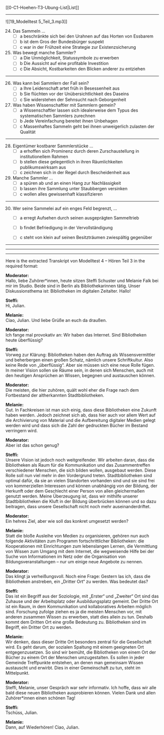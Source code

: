 [[0-C1-Hoehen-T3-Ubung-List|List]]

---

![[19_Modelltest 5_Teil_3.mp3]]

24. Das Sammeln ...
    - [ ] a beschränkte sich bei den Urahnen auf das Horten von Essbarem
    - [ ] b ist dem Gros der Bundesbürger suspekt
    - [ ] c war in der Frühzeit eine Strategie zur Existenzsicherung

25. Was bewegt manche Sammler?
    - [ ] a Die Unmöglichkeit, Statussymbole zu erwerben
    - [ ] b Die Aussicht auf eine profitable Investition
    - [ ] c Die Absicht, Kostbarkeiten den Blicken anderer zu entziehen

---

26. Was kann bei Sammlern der Fall sein?
    - [ ] a Ihre Leidenschaft artet früh in Besessenheit aus
    - [ ] b Sie flüchten vor der Unübersichtlichkeit des Daseins
    - [ ] c Sie widerstehen der Sehnsucht nach Geborgenheit

27. Was haben Wissenschaftler mit Sammlern gemein?
    - [ ] a Wissenschaftler lassen sich idealerweise dem Typus des systematischen Sammlers zurechnen
    - [ ] b Jede Vereinfachung bereitet ihnen Unbehagen
    - [ ] c Massenhaftes Sammeln geht bei ihnen unweigerlich zulasten der Qualität

---

28. Eigentümer kostbarer Sammlerstücke ...
    - [ ] a erhoffen sich Prominenz durch deren Zurschaustellung in institutionellem Rahmen
    - [ ] b stellen diese gelegentlich in ihren Räumlichkeiten publikumswirksam aus
    - [ ] c zeichnen sich in der Regel durch Bescheidenheit aus

29. Manche Sammler ...
    - [ ] a spüren ab und an einen Hang zur Nachlässigkeit
    - [ ] b lassen ihre Sammlung unter Staubbergen versinken
    - [ ] c wollen alles gewissenhaft klassifizieren

---

30. Wer seine Sammelei auf ein enges Feld begrenzt, ...
    - [ ] a erregt Aufsehen durch seinen ausgeprägten Sammeltrieb
    - [ ] b findet Befriedigung in der Vervollständigung
    - [ ] c steht von klein auf seinen Besitzträumen zwiespältig gegenüber


---
---
---

Here is the extracted Transkript von Modelltest 4 – Hören Teil 3 in the required format:

**Moderator:**  
Hallo, liebe Zuhörer*innen, heute sitzen Steffi Schuster und Melanie Falk bei mir im Studio. Beide sind in Berlin als Bibliothekarinnen tätig. Unser Diskussionsthema ist: Bibliotheken im digitalen Zeitalter. Hallo!

**Steffi:**  
Hi, Julian.

**Melanie:**  
Ciao, Julian. Und liebe Grüße an euch da draußen.

**Moderator:**  
Ich fange mal provokativ an: Wir haben das Internet. Sind Bibliotheken heute überflüssig?

**Steffi:**  
Vorweg zur Klärung: Bibliotheken haben den Auftrag als Wissensvermittler und beherbergen einen großen Schatz, nämlich unsere Schriftkultur. Also keine Rede von „überflüssig“. Aber sie müssen sich eine neue Rolle fügen. In meiner Vision sollen sie Räume sein, in denen sich Menschen, auch mit den heutigen Ansprüchen an Wissen, begegnen und austauschen können.

**Moderator:**  
Die meisten, die hier zuhören, quält wohl eher die Frage nach dem Fortbestand der altherkannten Stadtbibliotheken.

**Melanie:**  
Gut. In Fachkreisen ist man sich einig, dass diese Bibliotheken eine Zukunft haben werden. Jedoch zeichnet sich ab, dass hier auch vor allem Wert auf die Archivierung von Material und die Aufbereitung digitaler Medien gelegt werden wird und dass sich die Zahl der gedruckten Bücher im Bestand verringern wird.

**Moderator:**  
Aber ist das schon genug?

**Steffi:**  
Unsere Vision ist jedoch noch weitgreifender. Wir arbeiten daran, dass die Bibliotheken als Raum für die Kommunikation und das Zusammentreffen verschiedener Menschen, die sich bilden wollen, ausgebaut werden. Diese Rolle soll nun viel mehr in den Vordergrund treten. Stadtbibliotheken sind optimal dafür, da sie an vielen Standorten vorhanden sind und sie sind frei von kommerziellen Interessen und können unabhängig von der Bildung, der Herkunft oder dem Geschlecht einer Person von allen gleichermaßen genutzt werden. Meine Überzeugung ist, dass wir mithilfe unserer Stadtbibliotheken die Kluft in der Bildung überbrücken können und so dazu beitragen, dass unsere Gesellschaft nicht noch mehr auseinanderdriftet.

**Moderator:**  
Ein hehres Ziel, aber wie soll das konkret umgesetzt werden?

**Melanie:**  
Statt die bloße Ausleihe von Medien zu organisieren, gehören nun auch folgende Aktivitäten zum Programm fortschrittlicher Bibliotheken: die Kooperationen mit Einrichtungen zum lebenslangen Lernen, die Vermittlung von Wissen zum Umgang mit dem Internet, die wegweisende Hilfe bei der Suche von Informationen im Netz oder die Organisation von Bildungsveranstaltungen – nur um einige neue Angebote zu nennen.

**Moderator:**  
Das klingt ja verheißungsvoll. Noch eine Frage: Gestern las ich, dass die Bibliotheken anstreben, ein „Dritter Ort“ zu werden. Was bedeutet das?

**Steffi:**  
Das ist ein Begriff aus der Soziologie, mit „Erster“ und „Zweiter“ Ort sind das Zuhause und der Arbeitsplatz oder Ausbildungsplatz gemeint. Der Dritte Ort ist ein Raum, in dem Kommunikation und kollaboratives Arbeiten möglich sind. Forschung zufolge ziehen es ja die meisten Menschen vor, mit anderen zusammen Wissen zu erwerben, statt dies allein zu tun. Deshalb kommt dem Dritten Ort eine große Bedeutung zu. Bibliotheken sind im Begriff, ein Dritter Ort zu werden.

**Melanie:**  
Wir denken, dass dieser Dritte Ort besonders zentral für die Gesellschaft wird. Es geht darum, der sozialen Spaltung mit einem geeigneten Ort entgegenzusetzen. So sind wir bemüht, die Bibliotheken von einem Ort der Bücher zu einem Ort der Menschen umzugestalten. Es sollen in jeder Gemeinde Treffpunkte entstehen, an denen man gemeinsam Wissen austauscht und erwirbt. Dies in einer Gemeinschaft zu tun, steht im Mittelpunkt.

**Moderator:**  
Steffi, Melanie, unser Gespräch war sehr informativ. Ich hoffe, dass wir alle bald diese neuen Bibliotheken ausprobieren können. Vielen Dank und allen Zuhörer*innen einen schönen Tag!

**Steffi:**  
Tschüss, Julian.

**Melanie:**  
Dann, auf Wiederhören! Ciao, Julian.